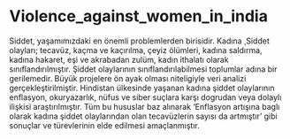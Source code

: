 # Violence_against_women_in_india
<!--VERİLEN KODLARI SIRASI İLE JUPYTER NOTEBOOK / ANACONDA İLE ÇALIŞTIRINIZ. GRAFİKLERLE ANALİZLERİ GÖREBİLECEKSİNİZ.-->
Siddet, yaşamımızdaki en önemli problemlerden birisidir. 
Kadına ¸Siddet olayları; tecavüz, kaçma ve kaçırılma, çeyiz ölümleri, kadına saldırma, kadına hakaret, eşi ve akrabadan zulüm, kadın ithalatı olarak sınıflandırılmıştır.
Şiddet olaylarının sınıflandırılabilmesi toplumlar adına bir gerilemedir.
Büyük projelere ön ayak olması niteligiyle veri analizi gerçekleştirilmiştir. 
Hindistan ülkesinde yaşanan kadına şiddet olaylarının enflasyon, okuryazarlık, nüfus ve siber suçlara karşı dogrudan veya dolaylı ilişkisi araştırılmıştır.
Tüm bu hususlar baz alınarak ‘Enflasyon artışına baglı olarak kadına şiddet olaylarından olan tecavüzlerin sayısı da artmıştır’ gibi sonuçlar ve türevlerinin elde edilmesi amaçlanmıştır.
